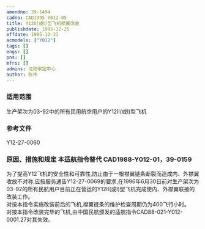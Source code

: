 ```yaml
---
amendno: 39-1494  
cadno: CAD1995-Y012-05  
title: Y12Ⅱ(或Ⅰ)型飞机襟翼改装  
publishdate: 1995-12-25  
effdate: 1995-12-31  
acmodels: ["Y012"]  
tags: []  
engs: []  
pns: []  
mfrs: []  
admins: 沈阳审定中心  
author: 陈伟  
---
```

  
### 适用范围  
生产架次为03-92中的所有民用航空用户的Y12Ⅱ(或Ⅰ)型飞机  
  
<!--more-->  
### 参考文件  
 Y12-27-0060  
  
### 原因、措施和规定 本适航指令替代 CAD1988-Y012-01，39-0159  
为了提高Y12飞机的安全性和可靠性,防止由于一根襟翼链条断裂而造成内、外襟翼收放不对称,应按服务通告Y12-27-0069的要求,在1996年6月30日前对生产架次为03-92的所有民航用户目前正在营运的Y12Ⅱ(或Ⅰ)型飞机完成使内、外襟翼联接的改装工作。  
    对按本指令实施改装前后的飞机,襟翼裢条的维护检查周期仍为400飞行小时。  
    对按本指令改装完毕的飞机,由中国民航颁发的适航指令CAD88-021-Y012-0001.27对其失效。  
